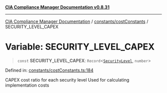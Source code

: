 [**CIA Compliance Manager Documentation v0.8.31**](../../../README.md)

***

[CIA Compliance Manager Documentation](../../../modules.md) / [constants/costConstants](../README.md) / SECURITY\_LEVEL\_CAPEX

# Variable: SECURITY\_LEVEL\_CAPEX

> `const` **SECURITY\_LEVEL\_CAPEX**: `Record`\<[`SecurityLevel`](../../../types/cia/type-aliases/SecurityLevel.md), `number`\>

Defined in: [constants/costConstants.ts:184](https://github.com/Hack23/cia-compliance-manager/blob/85c025371255f412469ec0119911b7cb143a6212/src/constants/costConstants.ts#L184)

CAPEX cost ratio for each security level
Used for calculating implementation costs
